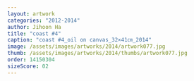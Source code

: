 ```yaml
---
layout: artwork
categories: "2012-2014"
author: Jihoon Ha
title: "coast #4"
caption: "coast #4_oil on canvas_32×41㎝_2014"
image: /assets/images/artworks/2014/artwork077.jpg
thumb: /assets/images/artworks/2014/thumbs/artwork077.jpg
order: 14150304
sizeScore: 02
---
```

